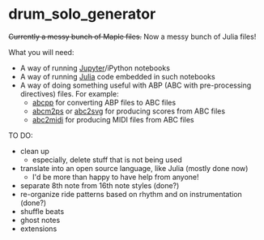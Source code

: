 # drum_solo_generator
 
~~Currently a messy bunch of Maple files.~~  Now a messy bunch of Julia files!

What you will need:
* A way of running [Jupyter]()/iPython notebooks
* A way of running [Julia]() code embedded in such notebooks
* A way of doing something useful with ABP (ABC with pre-processing directives) files.  For example:
     * [abcpp](http://abcplus.sourceforge.net/#abcpp) for converting ABP files to ABC files 
     * [abcm2ps](https://github.com/leesavide/abcm2ps/) or [abc2svg](https://github.com/leesavide/abcm2ps/) for producing scores from ABC files
     * [abc2midi]() for producing MIDI files from ABC files

TO DO:  
* clean up
     * especially, delete stuff that is not being used
* translate into an open source language, like Julia  (mostly done now)
     * I'd be more than happy to have help from anyone!
* separate 8th note from 16th note styles (done?)
* re-organize ride patterns based on rhythm and on instrumentation (done?)
* shuffle beats
* ghost notes
* extensions
